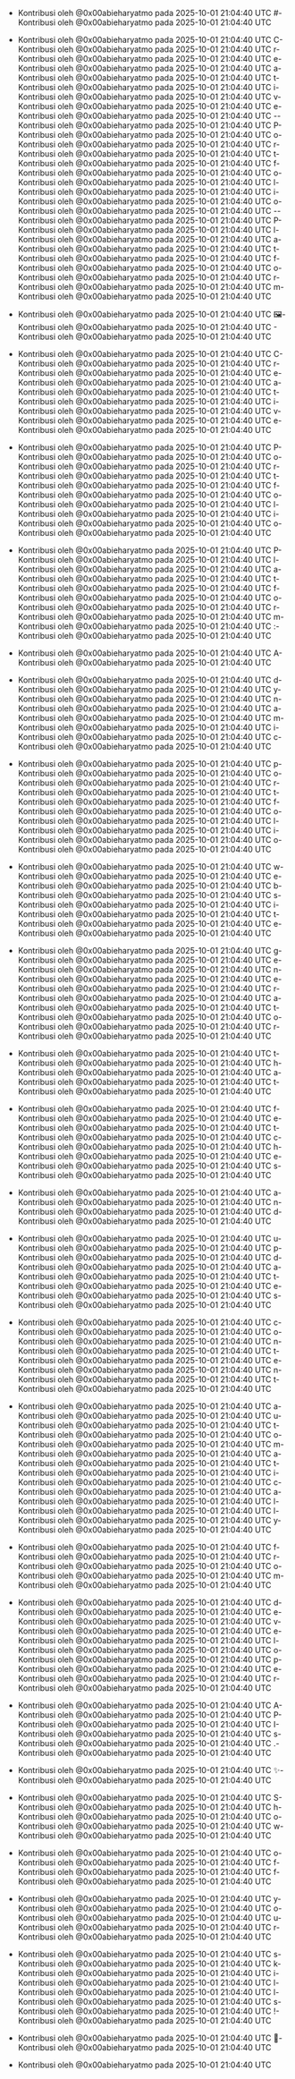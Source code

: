 - Kontribusi oleh @0x00abieharyatmo pada 2025-10-01 21:04:40 UTC
#- Kontribusi oleh @0x00abieharyatmo pada 2025-10-01 21:04:40 UTC
 - Kontribusi oleh @0x00abieharyatmo pada 2025-10-01 21:04:40 UTC
C- Kontribusi oleh @0x00abieharyatmo pada 2025-10-01 21:04:40 UTC
r- Kontribusi oleh @0x00abieharyatmo pada 2025-10-01 21:04:40 UTC
e- Kontribusi oleh @0x00abieharyatmo pada 2025-10-01 21:04:40 UTC
a- Kontribusi oleh @0x00abieharyatmo pada 2025-10-01 21:04:40 UTC
t- Kontribusi oleh @0x00abieharyatmo pada 2025-10-01 21:04:40 UTC
i- Kontribusi oleh @0x00abieharyatmo pada 2025-10-01 21:04:40 UTC
v- Kontribusi oleh @0x00abieharyatmo pada 2025-10-01 21:04:40 UTC
e- Kontribusi oleh @0x00abieharyatmo pada 2025-10-01 21:04:40 UTC
-- Kontribusi oleh @0x00abieharyatmo pada 2025-10-01 21:04:40 UTC
P- Kontribusi oleh @0x00abieharyatmo pada 2025-10-01 21:04:40 UTC
o- Kontribusi oleh @0x00abieharyatmo pada 2025-10-01 21:04:40 UTC
r- Kontribusi oleh @0x00abieharyatmo pada 2025-10-01 21:04:40 UTC
t- Kontribusi oleh @0x00abieharyatmo pada 2025-10-01 21:04:40 UTC
f- Kontribusi oleh @0x00abieharyatmo pada 2025-10-01 21:04:40 UTC
o- Kontribusi oleh @0x00abieharyatmo pada 2025-10-01 21:04:40 UTC
l- Kontribusi oleh @0x00abieharyatmo pada 2025-10-01 21:04:40 UTC
i- Kontribusi oleh @0x00abieharyatmo pada 2025-10-01 21:04:40 UTC
o- Kontribusi oleh @0x00abieharyatmo pada 2025-10-01 21:04:40 UTC
-- Kontribusi oleh @0x00abieharyatmo pada 2025-10-01 21:04:40 UTC
P- Kontribusi oleh @0x00abieharyatmo pada 2025-10-01 21:04:40 UTC
l- Kontribusi oleh @0x00abieharyatmo pada 2025-10-01 21:04:40 UTC
a- Kontribusi oleh @0x00abieharyatmo pada 2025-10-01 21:04:40 UTC
t- Kontribusi oleh @0x00abieharyatmo pada 2025-10-01 21:04:40 UTC
f- Kontribusi oleh @0x00abieharyatmo pada 2025-10-01 21:04:40 UTC
o- Kontribusi oleh @0x00abieharyatmo pada 2025-10-01 21:04:40 UTC
r- Kontribusi oleh @0x00abieharyatmo pada 2025-10-01 21:04:40 UTC
m- Kontribusi oleh @0x00abieharyatmo pada 2025-10-01 21:04:40 UTC

- Kontribusi oleh @0x00abieharyatmo pada 2025-10-01 21:04:40 UTC
🖼- Kontribusi oleh @0x00abieharyatmo pada 2025-10-01 21:04:40 UTC
️- Kontribusi oleh @0x00abieharyatmo pada 2025-10-01 21:04:40 UTC
 - Kontribusi oleh @0x00abieharyatmo pada 2025-10-01 21:04:40 UTC
C- Kontribusi oleh @0x00abieharyatmo pada 2025-10-01 21:04:40 UTC
r- Kontribusi oleh @0x00abieharyatmo pada 2025-10-01 21:04:40 UTC
e- Kontribusi oleh @0x00abieharyatmo pada 2025-10-01 21:04:40 UTC
a- Kontribusi oleh @0x00abieharyatmo pada 2025-10-01 21:04:40 UTC
t- Kontribusi oleh @0x00abieharyatmo pada 2025-10-01 21:04:40 UTC
i- Kontribusi oleh @0x00abieharyatmo pada 2025-10-01 21:04:40 UTC
v- Kontribusi oleh @0x00abieharyatmo pada 2025-10-01 21:04:40 UTC
e- Kontribusi oleh @0x00abieharyatmo pada 2025-10-01 21:04:40 UTC
 - Kontribusi oleh @0x00abieharyatmo pada 2025-10-01 21:04:40 UTC
P- Kontribusi oleh @0x00abieharyatmo pada 2025-10-01 21:04:40 UTC
o- Kontribusi oleh @0x00abieharyatmo pada 2025-10-01 21:04:40 UTC
r- Kontribusi oleh @0x00abieharyatmo pada 2025-10-01 21:04:40 UTC
t- Kontribusi oleh @0x00abieharyatmo pada 2025-10-01 21:04:40 UTC
f- Kontribusi oleh @0x00abieharyatmo pada 2025-10-01 21:04:40 UTC
o- Kontribusi oleh @0x00abieharyatmo pada 2025-10-01 21:04:40 UTC
l- Kontribusi oleh @0x00abieharyatmo pada 2025-10-01 21:04:40 UTC
i- Kontribusi oleh @0x00abieharyatmo pada 2025-10-01 21:04:40 UTC
o- Kontribusi oleh @0x00abieharyatmo pada 2025-10-01 21:04:40 UTC
 - Kontribusi oleh @0x00abieharyatmo pada 2025-10-01 21:04:40 UTC
P- Kontribusi oleh @0x00abieharyatmo pada 2025-10-01 21:04:40 UTC
l- Kontribusi oleh @0x00abieharyatmo pada 2025-10-01 21:04:40 UTC
a- Kontribusi oleh @0x00abieharyatmo pada 2025-10-01 21:04:40 UTC
t- Kontribusi oleh @0x00abieharyatmo pada 2025-10-01 21:04:40 UTC
f- Kontribusi oleh @0x00abieharyatmo pada 2025-10-01 21:04:40 UTC
o- Kontribusi oleh @0x00abieharyatmo pada 2025-10-01 21:04:40 UTC
r- Kontribusi oleh @0x00abieharyatmo pada 2025-10-01 21:04:40 UTC
m- Kontribusi oleh @0x00abieharyatmo pada 2025-10-01 21:04:40 UTC
:- Kontribusi oleh @0x00abieharyatmo pada 2025-10-01 21:04:40 UTC
 - Kontribusi oleh @0x00abieharyatmo pada 2025-10-01 21:04:40 UTC
A- Kontribusi oleh @0x00abieharyatmo pada 2025-10-01 21:04:40 UTC
 - Kontribusi oleh @0x00abieharyatmo pada 2025-10-01 21:04:40 UTC
d- Kontribusi oleh @0x00abieharyatmo pada 2025-10-01 21:04:40 UTC
y- Kontribusi oleh @0x00abieharyatmo pada 2025-10-01 21:04:40 UTC
n- Kontribusi oleh @0x00abieharyatmo pada 2025-10-01 21:04:40 UTC
a- Kontribusi oleh @0x00abieharyatmo pada 2025-10-01 21:04:40 UTC
m- Kontribusi oleh @0x00abieharyatmo pada 2025-10-01 21:04:40 UTC
i- Kontribusi oleh @0x00abieharyatmo pada 2025-10-01 21:04:40 UTC
c- Kontribusi oleh @0x00abieharyatmo pada 2025-10-01 21:04:40 UTC
 - Kontribusi oleh @0x00abieharyatmo pada 2025-10-01 21:04:40 UTC
p- Kontribusi oleh @0x00abieharyatmo pada 2025-10-01 21:04:40 UTC
o- Kontribusi oleh @0x00abieharyatmo pada 2025-10-01 21:04:40 UTC
r- Kontribusi oleh @0x00abieharyatmo pada 2025-10-01 21:04:40 UTC
t- Kontribusi oleh @0x00abieharyatmo pada 2025-10-01 21:04:40 UTC
f- Kontribusi oleh @0x00abieharyatmo pada 2025-10-01 21:04:40 UTC
o- Kontribusi oleh @0x00abieharyatmo pada 2025-10-01 21:04:40 UTC
l- Kontribusi oleh @0x00abieharyatmo pada 2025-10-01 21:04:40 UTC
i- Kontribusi oleh @0x00abieharyatmo pada 2025-10-01 21:04:40 UTC
o- Kontribusi oleh @0x00abieharyatmo pada 2025-10-01 21:04:40 UTC
 - Kontribusi oleh @0x00abieharyatmo pada 2025-10-01 21:04:40 UTC
w- Kontribusi oleh @0x00abieharyatmo pada 2025-10-01 21:04:40 UTC
e- Kontribusi oleh @0x00abieharyatmo pada 2025-10-01 21:04:40 UTC
b- Kontribusi oleh @0x00abieharyatmo pada 2025-10-01 21:04:40 UTC
s- Kontribusi oleh @0x00abieharyatmo pada 2025-10-01 21:04:40 UTC
i- Kontribusi oleh @0x00abieharyatmo pada 2025-10-01 21:04:40 UTC
t- Kontribusi oleh @0x00abieharyatmo pada 2025-10-01 21:04:40 UTC
e- Kontribusi oleh @0x00abieharyatmo pada 2025-10-01 21:04:40 UTC
 - Kontribusi oleh @0x00abieharyatmo pada 2025-10-01 21:04:40 UTC
g- Kontribusi oleh @0x00abieharyatmo pada 2025-10-01 21:04:40 UTC
e- Kontribusi oleh @0x00abieharyatmo pada 2025-10-01 21:04:40 UTC
n- Kontribusi oleh @0x00abieharyatmo pada 2025-10-01 21:04:40 UTC
e- Kontribusi oleh @0x00abieharyatmo pada 2025-10-01 21:04:40 UTC
r- Kontribusi oleh @0x00abieharyatmo pada 2025-10-01 21:04:40 UTC
a- Kontribusi oleh @0x00abieharyatmo pada 2025-10-01 21:04:40 UTC
t- Kontribusi oleh @0x00abieharyatmo pada 2025-10-01 21:04:40 UTC
o- Kontribusi oleh @0x00abieharyatmo pada 2025-10-01 21:04:40 UTC
r- Kontribusi oleh @0x00abieharyatmo pada 2025-10-01 21:04:40 UTC
 - Kontribusi oleh @0x00abieharyatmo pada 2025-10-01 21:04:40 UTC
t- Kontribusi oleh @0x00abieharyatmo pada 2025-10-01 21:04:40 UTC
h- Kontribusi oleh @0x00abieharyatmo pada 2025-10-01 21:04:40 UTC
a- Kontribusi oleh @0x00abieharyatmo pada 2025-10-01 21:04:40 UTC
t- Kontribusi oleh @0x00abieharyatmo pada 2025-10-01 21:04:40 UTC
 - Kontribusi oleh @0x00abieharyatmo pada 2025-10-01 21:04:40 UTC
f- Kontribusi oleh @0x00abieharyatmo pada 2025-10-01 21:04:40 UTC
e- Kontribusi oleh @0x00abieharyatmo pada 2025-10-01 21:04:40 UTC
t- Kontribusi oleh @0x00abieharyatmo pada 2025-10-01 21:04:40 UTC
c- Kontribusi oleh @0x00abieharyatmo pada 2025-10-01 21:04:40 UTC
h- Kontribusi oleh @0x00abieharyatmo pada 2025-10-01 21:04:40 UTC
e- Kontribusi oleh @0x00abieharyatmo pada 2025-10-01 21:04:40 UTC
s- Kontribusi oleh @0x00abieharyatmo pada 2025-10-01 21:04:40 UTC
 - Kontribusi oleh @0x00abieharyatmo pada 2025-10-01 21:04:40 UTC
a- Kontribusi oleh @0x00abieharyatmo pada 2025-10-01 21:04:40 UTC
n- Kontribusi oleh @0x00abieharyatmo pada 2025-10-01 21:04:40 UTC
d- Kontribusi oleh @0x00abieharyatmo pada 2025-10-01 21:04:40 UTC
 - Kontribusi oleh @0x00abieharyatmo pada 2025-10-01 21:04:40 UTC
u- Kontribusi oleh @0x00abieharyatmo pada 2025-10-01 21:04:40 UTC
p- Kontribusi oleh @0x00abieharyatmo pada 2025-10-01 21:04:40 UTC
d- Kontribusi oleh @0x00abieharyatmo pada 2025-10-01 21:04:40 UTC
a- Kontribusi oleh @0x00abieharyatmo pada 2025-10-01 21:04:40 UTC
t- Kontribusi oleh @0x00abieharyatmo pada 2025-10-01 21:04:40 UTC
e- Kontribusi oleh @0x00abieharyatmo pada 2025-10-01 21:04:40 UTC
s- Kontribusi oleh @0x00abieharyatmo pada 2025-10-01 21:04:40 UTC
 - Kontribusi oleh @0x00abieharyatmo pada 2025-10-01 21:04:40 UTC
c- Kontribusi oleh @0x00abieharyatmo pada 2025-10-01 21:04:40 UTC
o- Kontribusi oleh @0x00abieharyatmo pada 2025-10-01 21:04:40 UTC
n- Kontribusi oleh @0x00abieharyatmo pada 2025-10-01 21:04:40 UTC
t- Kontribusi oleh @0x00abieharyatmo pada 2025-10-01 21:04:40 UTC
e- Kontribusi oleh @0x00abieharyatmo pada 2025-10-01 21:04:40 UTC
n- Kontribusi oleh @0x00abieharyatmo pada 2025-10-01 21:04:40 UTC
t- Kontribusi oleh @0x00abieharyatmo pada 2025-10-01 21:04:40 UTC
 - Kontribusi oleh @0x00abieharyatmo pada 2025-10-01 21:04:40 UTC
a- Kontribusi oleh @0x00abieharyatmo pada 2025-10-01 21:04:40 UTC
u- Kontribusi oleh @0x00abieharyatmo pada 2025-10-01 21:04:40 UTC
t- Kontribusi oleh @0x00abieharyatmo pada 2025-10-01 21:04:40 UTC
o- Kontribusi oleh @0x00abieharyatmo pada 2025-10-01 21:04:40 UTC
m- Kontribusi oleh @0x00abieharyatmo pada 2025-10-01 21:04:40 UTC
a- Kontribusi oleh @0x00abieharyatmo pada 2025-10-01 21:04:40 UTC
t- Kontribusi oleh @0x00abieharyatmo pada 2025-10-01 21:04:40 UTC
i- Kontribusi oleh @0x00abieharyatmo pada 2025-10-01 21:04:40 UTC
c- Kontribusi oleh @0x00abieharyatmo pada 2025-10-01 21:04:40 UTC
a- Kontribusi oleh @0x00abieharyatmo pada 2025-10-01 21:04:40 UTC
l- Kontribusi oleh @0x00abieharyatmo pada 2025-10-01 21:04:40 UTC
l- Kontribusi oleh @0x00abieharyatmo pada 2025-10-01 21:04:40 UTC
y- Kontribusi oleh @0x00abieharyatmo pada 2025-10-01 21:04:40 UTC
 - Kontribusi oleh @0x00abieharyatmo pada 2025-10-01 21:04:40 UTC
f- Kontribusi oleh @0x00abieharyatmo pada 2025-10-01 21:04:40 UTC
r- Kontribusi oleh @0x00abieharyatmo pada 2025-10-01 21:04:40 UTC
o- Kontribusi oleh @0x00abieharyatmo pada 2025-10-01 21:04:40 UTC
m- Kontribusi oleh @0x00abieharyatmo pada 2025-10-01 21:04:40 UTC
 - Kontribusi oleh @0x00abieharyatmo pada 2025-10-01 21:04:40 UTC
d- Kontribusi oleh @0x00abieharyatmo pada 2025-10-01 21:04:40 UTC
e- Kontribusi oleh @0x00abieharyatmo pada 2025-10-01 21:04:40 UTC
v- Kontribusi oleh @0x00abieharyatmo pada 2025-10-01 21:04:40 UTC
e- Kontribusi oleh @0x00abieharyatmo pada 2025-10-01 21:04:40 UTC
l- Kontribusi oleh @0x00abieharyatmo pada 2025-10-01 21:04:40 UTC
o- Kontribusi oleh @0x00abieharyatmo pada 2025-10-01 21:04:40 UTC
p- Kontribusi oleh @0x00abieharyatmo pada 2025-10-01 21:04:40 UTC
e- Kontribusi oleh @0x00abieharyatmo pada 2025-10-01 21:04:40 UTC
r- Kontribusi oleh @0x00abieharyatmo pada 2025-10-01 21:04:40 UTC
 - Kontribusi oleh @0x00abieharyatmo pada 2025-10-01 21:04:40 UTC
A- Kontribusi oleh @0x00abieharyatmo pada 2025-10-01 21:04:40 UTC
P- Kontribusi oleh @0x00abieharyatmo pada 2025-10-01 21:04:40 UTC
I- Kontribusi oleh @0x00abieharyatmo pada 2025-10-01 21:04:40 UTC
s- Kontribusi oleh @0x00abieharyatmo pada 2025-10-01 21:04:40 UTC
.- Kontribusi oleh @0x00abieharyatmo pada 2025-10-01 21:04:40 UTC
 - Kontribusi oleh @0x00abieharyatmo pada 2025-10-01 21:04:40 UTC
✨- Kontribusi oleh @0x00abieharyatmo pada 2025-10-01 21:04:40 UTC
 - Kontribusi oleh @0x00abieharyatmo pada 2025-10-01 21:04:40 UTC
S- Kontribusi oleh @0x00abieharyatmo pada 2025-10-01 21:04:40 UTC
h- Kontribusi oleh @0x00abieharyatmo pada 2025-10-01 21:04:40 UTC
o- Kontribusi oleh @0x00abieharyatmo pada 2025-10-01 21:04:40 UTC
w- Kontribusi oleh @0x00abieharyatmo pada 2025-10-01 21:04:40 UTC
 - Kontribusi oleh @0x00abieharyatmo pada 2025-10-01 21:04:40 UTC
o- Kontribusi oleh @0x00abieharyatmo pada 2025-10-01 21:04:40 UTC
f- Kontribusi oleh @0x00abieharyatmo pada 2025-10-01 21:04:40 UTC
f- Kontribusi oleh @0x00abieharyatmo pada 2025-10-01 21:04:40 UTC
 - Kontribusi oleh @0x00abieharyatmo pada 2025-10-01 21:04:40 UTC
y- Kontribusi oleh @0x00abieharyatmo pada 2025-10-01 21:04:40 UTC
o- Kontribusi oleh @0x00abieharyatmo pada 2025-10-01 21:04:40 UTC
u- Kontribusi oleh @0x00abieharyatmo pada 2025-10-01 21:04:40 UTC
r- Kontribusi oleh @0x00abieharyatmo pada 2025-10-01 21:04:40 UTC
 - Kontribusi oleh @0x00abieharyatmo pada 2025-10-01 21:04:40 UTC
s- Kontribusi oleh @0x00abieharyatmo pada 2025-10-01 21:04:40 UTC
k- Kontribusi oleh @0x00abieharyatmo pada 2025-10-01 21:04:40 UTC
i- Kontribusi oleh @0x00abieharyatmo pada 2025-10-01 21:04:40 UTC
l- Kontribusi oleh @0x00abieharyatmo pada 2025-10-01 21:04:40 UTC
l- Kontribusi oleh @0x00abieharyatmo pada 2025-10-01 21:04:40 UTC
s- Kontribusi oleh @0x00abieharyatmo pada 2025-10-01 21:04:40 UTC
!- Kontribusi oleh @0x00abieharyatmo pada 2025-10-01 21:04:40 UTC
 - Kontribusi oleh @0x00abieharyatmo pada 2025-10-01 21:04:40 UTC
🤖- Kontribusi oleh @0x00abieharyatmo pada 2025-10-01 21:04:40 UTC

- Kontribusi oleh @0x00abieharyatmo pada 2025-10-01 21:04:40 UTC
